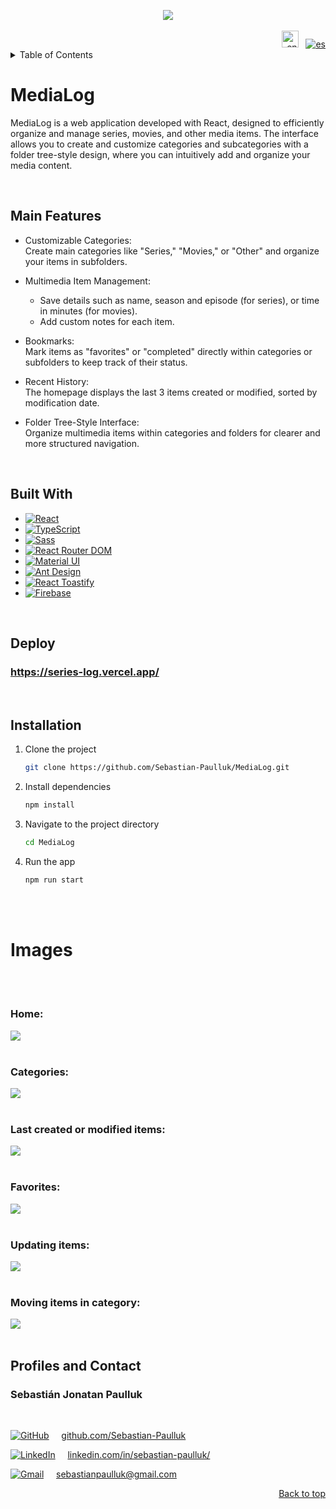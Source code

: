 <a id="readme-top"></a>


<div align="center">
  <img  src="https://github.com/Sebastian-Paulluk/MediaLog/blob/main/public/images-github/logo.png">
</div>

<br>

<div align="right">
    <a href="https://github.com/Sebastian-Paulluk/MediaLog/blob/main/README.md"><img src="https://img.shields.io/badge/lang-english-blue.svg" height="27" alt="eng"></a> &nbsp; <a href="https://github.com/Sebastian-Paulluk/MediaLog/blob/main/README.es.md"><img src="https://img.shields.io/badge/lang-español-red.svg" alt="es"></a>
</div>


<details>
  <summary>Table of Contents</summary>
  <ol>
    <li><a href="#caracteristicas">Main Features</a></li>
    <li><a href="#creado-con">Built With</a></li>
    <li><a href="#despliegue">Deployment</a></li>
    <li><a href="#instalacion">Installation</a></li>
    <li><a href="#imagenes">Images</a></li>
    <li><a href="#pefiles-y-contacto">Profiles and Contact</a></li>
  </ol>
</details>




# MediaLog

MediaLog is a web application developed with React, designed to efficiently organize and manage series, movies, and other media items. The interface allows you to create and customize categories and subcategories with a folder tree-style design, where you can intuitively add and organize your media content.


<br>

<a id="caracteristicas"></a>
## Main Features

- Customizable Categories:  
  Create main categories like "Series," "Movies," or "Other" and organize your items in subfolders.

- Multimedia Item Management:  
  - Save details such as name, season and episode (for series), or time in minutes (for movies).  
  - Add custom notes for each item.

- Bookmarks:  
  Mark items as "favorites" or "completed" directly within categories or subfolders to keep track of their status.

- Recent History:  
  The homepage displays the last 3 items created or modified, sorted by modification date.

- Folder Tree-Style Interface:  
  Organize multimedia items within categories and folders for clearer and more structured navigation.




<br>

<a id="creado-con"></a>

## Built With

* [![React][React.js]][React-url]
* [![TypeScript][TypeScript]][TypeScript-url]
* [![Sass][Sass]][Sass-url]
* [![React Router DOM][ReactRouterDOM]][ReactRouterDOM-url]
* [![Material UI][Material-UI]][Material-UI-url]
* [![Ant Design][AntDesign]][AntDesign-url]
* [![React Toastify][ReactToastify]][ReactToastify-url]
* [![Firebase][Firebase]][Firebase-url]



<br>


<a id="despliegue"></a>

## Deploy
### <https://series-log.vercel.app/>

<br>

<a id="instalacion"></a>

## Installation

1. Clone the project
   ```sh
   git clone https://github.com/Sebastian-Paulluk/MediaLog.git
   ```
2. Install dependencies
   ```sh
   npm install
   ```
3. Navigate to the project directory
   ```sh
   cd MediaLog
   ```
4. Run the app
   ```sh
   npm run start
   ```

<br><br>

<a id="imagenes"></a>

# Images

<br>
<br>

###

### Home:
<kbd>
  <img src="https://github.com/Sebastian-Paulluk/MediaLog/blob/main/public/images-github/inicio.png">
</kbd>

<br>
<br>

###

### Categories:
<kbd>
  <img src="https://github.com/Sebastian-Paulluk/MediaLog/blob/main/public/images-github/items-en-carpeta.png">
</kbd>

<br>
<br>

###

### Last created or modified items:
<kbd>
  <img src="https://github.com/Sebastian-Paulluk/MediaLog/blob/main/public/images-github/ultimos-modificados.png">
</kbd>

<br>
<br>

###

### Favorites:
<kbd>
  <img src="https://github.com/Sebastian-Paulluk/MediaLog/blob/main/public/images-github/favoritos.png">
</kbd>

<br>
<br>

###

### Updating items:
<kbd align="center">
  <img src="https://github.com/Sebastian-Paulluk/MediaLog/blob/main/public/images-github/modificando-item-juntos.png">
</kbd>

<br>
<br>

###

### Moving items in category:
<kbd>
  <img src="https://github.com/Sebastian-Paulluk/MediaLog/blob/main/public/images-github/moviendo-item.png">
</kbd>

<br>
<br>

<a id="pefiles-y-contacto"></a>

## Profiles and Contact

### Sebastián Jonatan Paulluk
<br>

[![GitHub][GitHub-icon]][GitHub-url] &nbsp; &nbsp; [github.com/Sebastian-Paulluk](https://github.com/Sebastian-Paulluk)

[![LinkedIn][LinkedIn-icon]][LinkedIn-url] &nbsp; &nbsp; [linkedin.com/in/sebastian-paulluk/](https://www.linkedin.com/in/sebastian-paulluk/)

[![Gmail][Gmail-icon]][Gmail-url] &nbsp; &nbsp; sebastianpaulluk@gmail.com

<p align="right"><a href="#readme-top">Back to top</a></p>





 <!-- MARKDOWN LINKS & IMAGES -->
[React.js]: https://img.shields.io/badge/React-20232A?style=for-the-badge&logo=react&logoColor=61DAFB
[React-url]: https://reactjs.org/

[TypeScript]: https://img.shields.io/badge/TypeScript-3178C6?style=for-the-badge&logo=typescript&logoColor=white
[TypeScript-url]: https://www.typescriptlang.org/

[Sass]: https://img.shields.io/badge/Sass-CC6699?style=for-the-badge&logo=sass&logoColor=white
[Sass-url]: https://sass-lang.com/

[Material-UI]: https://img.shields.io/badge/Material--UI-007FFF?style=for-the-badge&logo=mui&logoColor=white
[Material-UI-url]: https://mui.com/

[ReactRouterDOM]: https://img.shields.io/badge/React%20Router%20DOM-CA4245?style=for-the-badge&logo=react-router&logoColor=white
[ReactRouterDOM-url]: https://reactrouter.com/

[AntDesign]: https://img.shields.io/badge/Ant%20Design-0170FE?style=for-the-badge&logo=ant-design&logoColor=white
[AntDesign-url]: https://ant.design/

[ReactToastify]: https://img.shields.io/badge/React%20Toastify-FF7C7C?style=for-the-badge&logo=react-toastify&logoColor=white
[ReactToastify-url]: https://fkhadra.github.io/react-toastify/

[Firebase]: https://img.shields.io/badge/Firebase-FFCB2F?style=for-the-badge&logo=firebase&logoColor=black
[Firebase-url]: https://firebase.google.com/

[LinkedIn-icon]: https://img.shields.io/badge/LinkedIn-0A66C2?style=for-the-badge&logo=linkedin&logoColor=white
[LinkedIn-url]: https://www.linkedin.com/in/sebastian-paulluk/

[Gmail-icon]: https://img.shields.io/badge/Gmail-D14836?style=for-the-badge&logo=gmail&logoColor=white
[Gmail-url]: mailto:sebastianpaulluk@gmail.com

[GitHub-icon]: https://img.shields.io/badge/GitHub-181717?style=for-the-badge&logo=github&logoColor=white
[GitHub-url]: https://github.com/Sebastian-Paulluk






